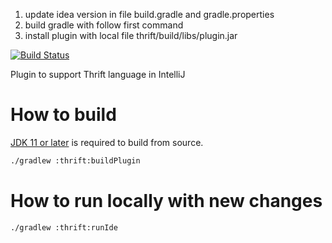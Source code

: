 1. update idea version in file build.gradle and gradle.properties
2. build gradle with follow first command
3. install plugin with local file thrift/build/libs/plugin.jar

[![Build Status](https://api.cirrus-ci.com/github/fkorotkov/intellij-thrift.svg)](https://cirrus-ci.com/github/fkorotkov/intellij-thrift)

Plugin to support Thrift language in IntelliJ

How to build
===============

[JDK 11 or later](https://adoptium.net/) is required to build from source.

```bash
./gradlew :thrift:buildPlugin
```

How to run locally with new changes
===============

```bash
./gradlew :thrift:runIde
```
